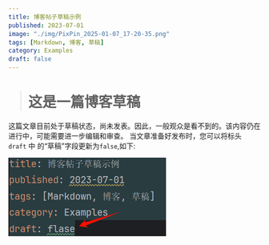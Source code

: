 ```yaml
---
title: 博客帖子草稿示例
published: 2023-07-01
image: "./img/PixPin_2025-01-07_17-20-35.png"
tags: [Markdown, 博客, 草稿]
category: Examples
draft: false
---
```


> # 这是一篇博客草稿

  这篇文章目前处于草稿状态，尚未发表。因此，一般观众是看不到的。该内容仍在进行中，可能需要进一步编辑和审查。
当文章准备好发布时，您可以将标头 `draft` 中 的“草稿”字段更新为`false`,如下:

![](./img/PixPin_2025-01-07_17-20-35.png)